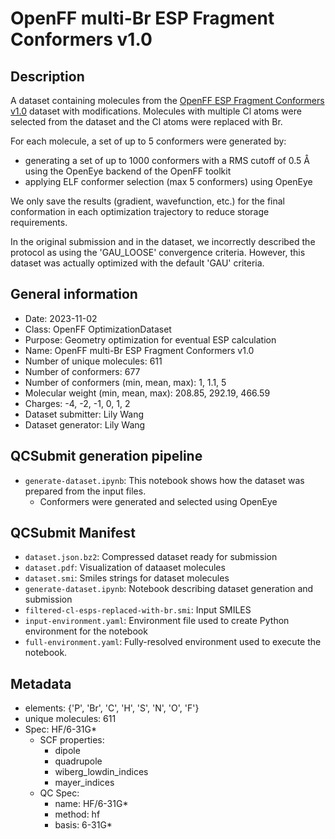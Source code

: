 # OpenFF multi-Br ESP Fragment Conformers v1.0

## Description

A dataset containing molecules from the [OpenFF ESP Fragment Conformers v1.0](https://github.com/openforcefield/qca-dataset-submission/blob/master/submissions/2022-01-16-OpenFF-ESP-Fragment-Conformers-v1.0) dataset with modifications.
Molecules with multiple Cl atoms were selected from the dataset and the Cl atoms were replaced with Br.

For each molecule, a set of up to 5 conformers were generated by:
  * generating a set of up to 1000 conformers with a RMS cutoff of 0.5 Å using the OpenEye backend of the OpenFF toolkit
  * applying ELF conformer selection (max 5 conformers) using OpenEye

We only save the results (gradient, wavefunction, etc.) for the final conformation in each optimization trajectory to reduce storage requirements.

In the original submission and in the dataset, we incorrectly described the protocol as using the 'GAU_LOOSE' convergence criteria. However, this dataset was actually optimized with the default 'GAU' criteria.

## General information

* Date: 2023-11-02
* Class: OpenFF OptimizationDataset
* Purpose: Geometry optimization for eventual ESP calculation
* Name: OpenFF multi-Br ESP Fragment Conformers v1.0
* Number of unique molecules: 611
* Number of conformers: 677
* Number of conformers (min, mean, max): 1, 1.1,  5
* Molecular weight (min, mean, max): 208.85, 292.19, 466.59
* Charges: -4, -2, -1, 0, 1, 2
* Dataset submitter: Lily Wang
* Dataset generator: Lily Wang


## QCSubmit generation pipeline

* `generate-dataset.ipynb`: This notebook shows how the dataset was prepared from the input files.
    * Conformers were generated and selected using OpenEye


## QCSubmit Manifest

* `dataset.json.bz2`: Compressed dataset ready for submission
* `dataset.pdf`: Visualization of dataaset molecules
* `dataset.smi`: Smiles strings for dataset molecules
* `generate-dataset.ipynb`: Notebook describing dataset generation and submission
* `filtered-cl-esps-replaced-with-br.smi`: Input SMILES
* `input-environment.yaml`: Environment file used to create Python environment for the notebook
* `full-environment.yaml`: Fully-resolved environment used to execute the notebook.


## Metadata

* elements: {'P', 'Br', 'C', 'H', 'S', 'N', 'O', 'F'}
* unique molecules: 611
* Spec: HF/6-31G*
    * SCF properties:
        * dipole
        * quadrupole
        * wiberg_lowdin_indices
        * mayer_indices
    * QC Spec:
        * name: HF/6-31G*
        * method: hf
        * basis: 6-31G*
